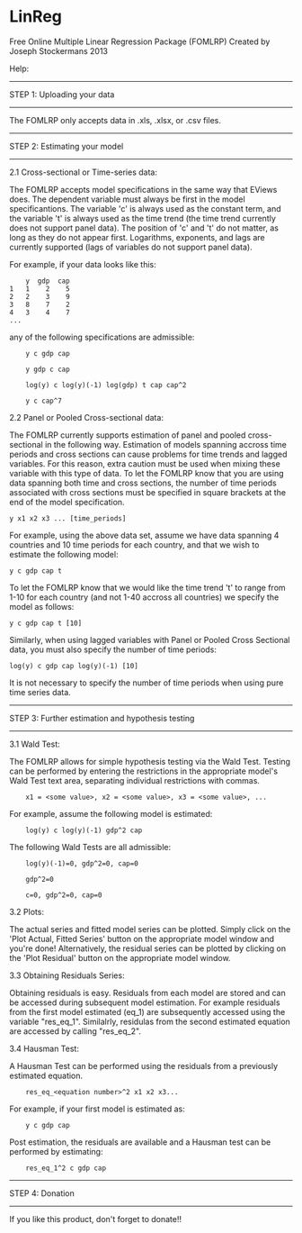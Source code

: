 LinReg
======

Free Online Multiple Linear Regression Package (FOMLRP)
Created by Joseph Stockermans 2013

Help:

**********************************************************************************************************************
STEP 1: Uploading your data
**********************************************************************************************************************

The FOMLRP only accepts data in .xls, .xlsx, or .csv files. 

**********************************************************************************************************************
STEP 2: Estimating your model
**********************************************************************************************************************

2.1 Cross-sectional or Time-series data:

The FOMLRP accepts model specifications in the same way that EViews does. The dependent variable must always be first
in the model specificantions. The variable 'c' is always used as the constant term, and the variable 't' is always 
used as the time trend (the time trend currently does not support panel data). The position of 'c' and 't' do not matter,
as long as they do not appear first. Logarithms, exponents, and lags are currently supported (lags of variables do not 
support panel data).

For example, if your data looks like this:

        y  gdp  cap
    1   1    2    5
    2   2    3    9
    3   8    7    2
    4   3    4    7
    ...
    
any of the following specifications are admissible:

        y c gdp cap

        y gdp c cap

        log(y) c log(y)(-1) log(gdp) t cap cap^2

        y c cap^7

2.2 Panel or Pooled Cross-sectional data:

The FOMLRP currently supports estimation of panel and pooled cross-sectional in the following way. Estimation of models spanning accross time periods and cross sections can cause problems for time trends and lagged variables. For this reason, extra caution must be used when mixing these variable with this type of data. To let the FOMLRP know that you are using data spanning both time and cross sections, the number of time periods associated with cross sections must be specified in square brackets at the end of the model specification.

    y x1 x2 x3 ... [time_periods]

For example, using the above data set, assume we have data spanning 4 countries and 10 time periods for each country, and that we wish to estimate the following model:

    y c gdp cap t

To let the FOMLRP know that we would like the time trend 't' to range from 1-10 for each country (and not 1-40 accross all countries) we specify the model as follows:

    y c gdp cap t [10]
    
Similarly, when using lagged variables with Panel or Pooled Cross Sectional data, you must also specify the number of time periods:

    log(y) c gdp cap log(y)(-1) [10]
    
It is not necessary to specify the number of time periods when using pure time series data.

**********************************************************************************************************************
STEP 3: Further estimation and hypothesis testing
**********************************************************************************************************************

3.1 Wald Test:

The FOMLRP allows for simple hypothesis testing via the Wald Test. Testing can be performed by entering the restrictions
in the appropriate model's Wald Test text area, separating individual restrictions with commas.

        x1 = <some value>, x2 = <some value>, x3 = <some value>, ...

For example, assume the following model is estimated:

        log(y) c log(y)(-1) gdp^2 cap
        
The following Wald Tests are all admissible:

        log(y)(-1)=0, gdp^2=0, cap=0

        gdp^2=0

        c=0, gdp^2=0, cap=0
        
3.2 Plots:

The actual series and fitted model series can be plotted. Simply click on the 'Plot Actual, Fitted Series' button on 
the appropriate model window and you're done! Alternatively, the residual series can be plotted by clicking on the
'Plot Residual' button on the appropriate model window.

3.3 Obtaining Residuals Series:

Obtaining residuals is easy. Residuals from each model are stored and can be accessed during subsequent model estimation. 
For example residuals from the first model estimated (eq_1) are subsequently accessed using the variable "res_eq_1". 
Similalrly, residulas from the second estimated equation are accessed by calling "res_eq_2".

3.4 Hausman Test:

A Hausman Test can be performed using the residuals from a previously estimated equation. 

        res_eq_<equation number>^2 x1 x2 x3...

For example, if your first model is estimated as:

        y c gdp cap
        
Post estimation, the residuals are available and a Hausman test can be performed by estimating:

        res_eq_1^2 c gdp cap


**********************************************************************************************************************
STEP 4: Donation
**********************************************************************************************************************

If you like this product, don't forget to donate!!
